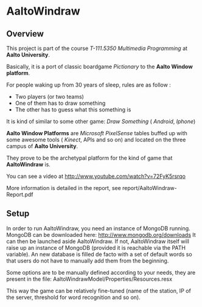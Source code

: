 __AaltoWindraw__
=============

Overview
--------

This project is part of the course _T-111.5350 Multimedia Programming_ at __Aalto University__.

Basically, it is a port of classic boardgame _Pictionary_ to the __Aalto Window platform__.

For people waking up from 30 years of sleep, rules are as follow :
* Two players (or two teams)
* One of them has to draw something
* The other has to guess what this something is

It is kind of similar to some other game:
_Draw Something_ ( _Android_, _Iphone_)

__Aalto Window Platforms__ are _Microsoft PixelSense_ tables buffed up with some awesome tools ( _Kinect_, APIs and so on) and located on the three campus of __Aalto University__.

They prove to be the archetypal platform for the kind of game that __AaltoWindraw__ is.

You can see a video at http://www.youtube.com/watch?v=72FyK5rsrqo

More information is detailed in the report, see report/AaltoWindraw-Report.pdf

Setup
-----

In order to run AaltoWindraw, you need an instance of MongoDB running.
MongoDB can be downloaded here: http://www.mongodb.org/downloads
It can then be launched aside AaltoWindraw.
If not, AaltoWindraw itself will raise up an instance of MongoDB 
(provided it is reachable via the PATH variable).
An new database is filled de facto with a set of default words so that 
users do not have to manually add them from the beginning.

Some options are to be manually defined according to your needs, they 
are present in the file:
AaltoWindrawModel/Properties/Resources.resx

This way the game can be relatively fine-tuned (name of the station, IP 
of the server, threshold for word recognition and so on).
